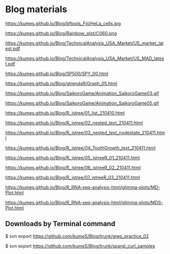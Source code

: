 # Blog materials

https://kumes.github.io/Blog/bftools_Fiji/HeLa_cells.jpg

https://kumes.github.io/Blog/Rainbow_plot/C060.png

https://kumes.github.io/Blog/TechnicalAnalysis_USA_Market/US_market_latest.pdf

https://kumes.github.io/Blog/TechnicalAnalysis_USA_Market/US_MAD_latest.pdf

https://kumes.github.io/Blog/SP500/SPY_00.html

https://kumes.github.io/Blog/gtrendsR/Graph_05.html

https://kumes.github.io/Blog/SaikoroGame/Animation_SaikoroGame03.gif

https://kumes.github.io/Blog/SaikoroGame/Animation_SaikoroGame05.gif

https://kumes.github.io/Blog/R_jstree/01_list_210410.html

https://kumes.github.io/Blog/R_jstree/02_nested_text_210411.html

https://kumes.github.io/Blog/R_jstree/03_nested_text_nodestate_210411.html

https://kumes.github.io/Blog/R_jstree/04_ToothGrowth_text_210411.html

https://kumes.github.io/Blog/R_jstree/05_jstreeR_01_210411.html

https://kumes.github.io/Blog/R_jstree/06_jstreeR_02_210411.html

https://kumes.github.io/Blog/R_jstree/07_jstreeR_03_210411.html

https://kumes.github.io/Blog/R_RNA-seq-analysis-html/glimma-plots/MD-Plot.html

https://kumes.github.io/Blog/R_RNA-seq-analysis-html/glimma-plots/MDS-Plot.html

## Downloads by Terminal command

$ svn export  https://github.com/kumeS/Blog/trunk/grep_practice_02

$ svn export  https://github.com/kumeS/Blog/trunk/sparql_curl_samples

